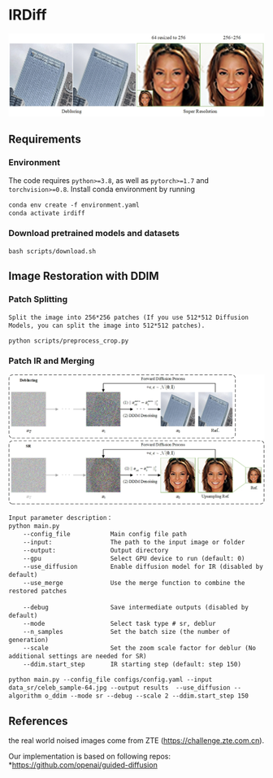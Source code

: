 # IRDiff
<img src="assets/绘图1.jpg">

## Requirements
### Environment
The code requires `python>=3.8`, as well as `pytorch>=1.7` and `torchvision>=0.8`.
Install conda environment by running
```
conda env create -f environment.yaml
conda activate irdiff
```

### Download pretrained models and datasets
```shell
bash scripts/download.sh
```

## Image Restoration with DDIM
### Patch Splitting
```text
Split the image into 256*256 patches (If you use 512*512 Diffusion Models, you can split the image into 512*512 patches).
```
```shell
python scripts/preprocess_crop.py
```
### Patch IR and Merging
<img src="assets/绘图2.jpg">

```text
Input parameter description：
python main.py
    --config_file           Main config file path
    --input:                The path to the input image or folder
    --output:               Output directory
    --gpu                   Select GPU device to run (default: 0)
    --use_diffusion         Enable diffusion model for IR (disabled by default)
    --use_merge             Use the merge function to combine the restored patches
    
    --debug                 Save intermediate outputs (disabled by default)
    --mode                  Select task type # sr, deblur
    --n_samples             Set the batch size (the number of generation)
    --scale                 Set the zoom scale factor for deblur (No additional settings are needed for SR)
    --ddim.start_step       IR starting step (default: step 150)
```

```shell
python main.py --config_file configs/config.yaml --input data_sr/celeb_sample-64.jpg --output results  --use_diffusion --algorithm o_ddim --mode sr --debug --scale 2 --ddim.start_step 150 
```

## References
the real world noised images come from ZTE (https://challenge.zte.com.cn).

Our implementation is based on following repos:
*https://github.com/openai/guided-diffusion
